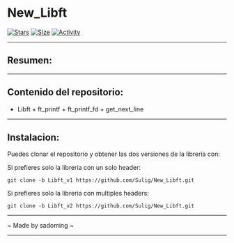 # New_Libft

[![Stars](https://img.shields.io/github/stars/Sulig/New_Libft?color=ffff00&label=Stars&logo=Stars&style=?style=flat)](https://github.com/Sulig/New_Libft)
[![Size](https://img.shields.io/github/repo-size/Sulig/New_Libft?color=blue&label=Size&logo=Size&style=?style=flat)](https://github.com/Sulig/New_Libft)
[![Activity](https://img.shields.io/github/last-commit/Sulig/New_Libft?color=orange&label=Last%20Commit&style=flat)](https://github.com/Sulig/New_Libft)

***
## Resumen: 


***
## Contenido del repositorio:
- Libft + ft_printf + ft_printf_fd + get_next_line

***
## Instalacion:
Puedes clonar el repositorio y obtener las dos versiones de la libreria con:

Si prefieres solo la libreria con un solo header:

    git clone -b Libft_v1 https://github.com/Sulig/New_Libft.git

Si prefieres solo la libreria con multiples headers:

    git clone -b Libft_v2 https://github.com/Sulig/New_Libft.git

***
~ Made by sadoming ~ 
***
